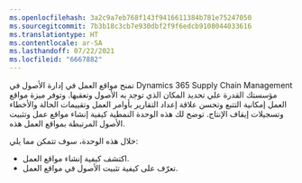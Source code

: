 ```yaml
---
ms.openlocfilehash: 3a2c9a7eb768f143f9416611384b781e75247050
ms.sourcegitcommit: 7b3b18c3cb7e930dbf2f9f6edcb9108044033616
ms.translationtype: HT
ms.contentlocale: ar-SA
ms.lasthandoff: 07/22/2021
ms.locfileid: "6667882"
---
```

تمنح مواقع العمل في إدارة الأصول في Dynamics 365 Supply Chain Management مؤسستك القدرة علي تحديد المكان الذي توجد به الأصول وتعقبها. وتوفر ميزة مواقع العمل إمكانية التتبع وتحسن علاقة إعداد التقارير بأوامر العمل وتقييمات الحالة والأخطاء وتسجيلات إيقاف الإنتاج. توضح لك هذه الوحدة النمطية كيفية إنشاء مواقع عمل وتثبيت الأصول المرتبطة بمواقع العمل هذه.

خلال هذه الوحدة، سوف تتمكن مما يلي:

- اكتشف كيفية إنشاء مواقع العمل.
- تعرّف على كيفية تثبيت الأصول في مواقع العمل.

